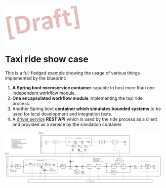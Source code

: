 ![Draft](../readme/draft.png)
# Taxi ride show case

This is a full fledged example showing the usage of various things implemented by the blueprint:

1. **A Spring boot microservice container** capable to host more than one independent workflow module.
1. **One encapsulated workflow module** implementing the taxi ride process.
1. Another Spring boot **container which simulates bounded systems** to be used for local development and integration tests.
1. A [driver service](./driver-service-api/README.md) **REST API** which is used by the ride process as a client and provided as a service by the simulation container.

![taxi ride](./TaxiRide.svg)

